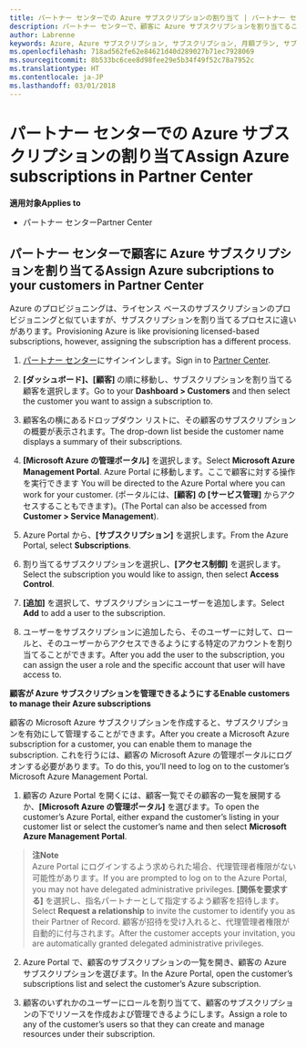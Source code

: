 ```yaml
---
title: パートナー センターでの Azure サブスクリプションの割り当て | パートナー センター
description: パートナー センターで、顧客に Azure サブスクリプションを割り当てることができるようになりました。顧客自身によるサブスクリプションの管理を有効にすることもできます
author: Labrenne
keywords: Azure, Azure サブスクリプション, サブスクリプション, 月額プラン, サブスクリプションの割り当て, Azure サブスクリプションの管理
ms.openlocfilehash: 718ad562fe62e84621d40d289027b71ec7928069
ms.sourcegitcommit: 8b533bc6cee8d98fee29e5b34f49f52c78a7952c
ms.translationtype: HT
ms.contentlocale: ja-JP
ms.lasthandoff: 03/01/2018
---
```

# <a name="assign-azure-subscriptions-in-partner-center"></a><span data-ttu-id="4301b-104">パートナー センターでの Azure サブスクリプションの割り当て</span><span class="sxs-lookup"><span data-stu-id="4301b-104">Assign Azure subscriptions in Partner Center</span></span>

**<span data-ttu-id="4301b-105">適用対象</span><span class="sxs-lookup"><span data-stu-id="4301b-105">Applies to</span></span>**

-  <span data-ttu-id="4301b-106">パートナー センター</span><span class="sxs-lookup"><span data-stu-id="4301b-106">Partner Center</span></span>
 
## <a name="assign-azure-subcriptions-to-your-customers-in-partner-center"></a><span data-ttu-id="4301b-107">パートナー センターで顧客に Azure サブスクリプションを割り当てる</span><span class="sxs-lookup"><span data-stu-id="4301b-107">Assign Azure subcriptions to your customers in Partner Center</span></span>

<span data-ttu-id="4301b-108">Azure のプロビジョニングは、ライセンス ベースのサブスクリプションのプロビジョニングと似ていますが、サブスクリプションを割り当てるプロセスに違いがあります。</span><span class="sxs-lookup"><span data-stu-id="4301b-108">Provisioning Azure is like provisioning licensed-based subscriptions, however, assigning the subscription has a different process.</span></span>
 
1. <span data-ttu-id="4301b-109">[パートナー センター](https://na01.safelinks.protection.outlook.com/?url=https%3A%2F%2Fpartnercenter.microsoft.com%2F&data=02%7C01%7Cv-keimag%40microsoft.com%7C6f107d2337fa483b078e08d4efba2d13%7C72f988bf86f141af91ab2d7cd011db47%7C1%7C0%7C636397030307982666&sdata=jViWaoT04hVO10MpiduZoNV95Iv%2B4RX3wpVd028RHSU%3D&reserved=0)にサインインします。</span><span class="sxs-lookup"><span data-stu-id="4301b-109">Sign in to [Partner Center](https://na01.safelinks.protection.outlook.com/?url=https%3A%2F%2Fpartnercenter.microsoft.com%2F&data=02%7C01%7Cv-keimag%40microsoft.com%7C6f107d2337fa483b078e08d4efba2d13%7C72f988bf86f141af91ab2d7cd011db47%7C1%7C0%7C636397030307982666&sdata=jViWaoT04hVO10MpiduZoNV95Iv%2B4RX3wpVd028RHSU%3D&reserved=0).</span></span>

2. <span data-ttu-id="4301b-110">**[ダッシュボード]、[顧客]** の順に移動し、サブスクリプションを割り当てる顧客を選択します。</span><span class="sxs-lookup"><span data-stu-id="4301b-110">Go to your **Dashboard > Customers** and then select the customer you want to assign a subscription to.</span></span>

3. <span data-ttu-id="4301b-111">顧客名の横にあるドロップダウン リストに、その顧客のサブスクリプションの概要が表示されます。</span><span class="sxs-lookup"><span data-stu-id="4301b-111">The drop-down list beside the customer name displays a summary of their subscriptions.</span></span>

4. <span data-ttu-id="4301b-112">**[Microsoft Azure の管理ポータル]** を選択します。</span><span class="sxs-lookup"><span data-stu-id="4301b-112">Select **Microsoft Azure Management Portal**.</span></span> <span data-ttu-id="4301b-113">Azure Portal に移動します。ここで顧客に対する操作を実行できます </span><span class="sxs-lookup"><span data-stu-id="4301b-113">You will be directed to the Azure Portal where you can work for your customer.</span></span> <span data-ttu-id="4301b-114">(ポータルには、**[顧客] の [サービス管理]** からアクセスすることもできます)。</span><span class="sxs-lookup"><span data-stu-id="4301b-114">(The Portal can also be accessed from **Customer > Service Management**).</span></span>

5. <span data-ttu-id="4301b-115">Azure Portal から、**[サブスクリプション]** を選択します。</span><span class="sxs-lookup"><span data-stu-id="4301b-115">From the Azure Portal, select **Subscriptions**.</span></span>

6. <span data-ttu-id="4301b-116">割り当てるサブスクリプションを選択し、**[アクセス制御]** を選択します。</span><span class="sxs-lookup"><span data-stu-id="4301b-116">Select the subscription you would like to assign, then select **Access Control**.</span></span>

7. <span data-ttu-id="4301b-117">**[追加]** を選択して、サブスクリプションにユーザーを追加します。</span><span class="sxs-lookup"><span data-stu-id="4301b-117">Select **Add** to add a user to the subscription.</span></span> 

8. <span data-ttu-id="4301b-118">ユーザーをサブスクリプションに追加したら、そのユーザーに対して、ロールと、そのユーザーからアクセスできるようにする特定のアカウントを割り当てることができます。</span><span class="sxs-lookup"><span data-stu-id="4301b-118">After you add the user to the subscription, you can assign the user a role and the specific account that user will have access to.</span></span> 

**<span data-ttu-id="4301b-119">顧客が Azure サブスクリプションを管理できるようにする</span><span class="sxs-lookup"><span data-stu-id="4301b-119">Enable customers to manage their Azure subscriptions</span></span>**

<span data-ttu-id="4301b-120">顧客の Microsoft Azure サブスクリプションを作成すると、サブスクリプションを有効にして管理することができます。</span><span class="sxs-lookup"><span data-stu-id="4301b-120">After you create a Microsoft Azure subscription for a customer, you can enable them to manage the subscription.</span></span> <span data-ttu-id="4301b-121">これを行うには、顧客の Microsoft Azure の管理ポータルにログオンする必要があります。</span><span class="sxs-lookup"><span data-stu-id="4301b-121">To do this, you’ll need to log on to the customer’s Microsoft Azure Management Portal.</span></span> 

1.  <span data-ttu-id="4301b-122">顧客の Azure Portal を開くには、顧客一覧でその顧客の一覧を展開するか、**[Microsoft Azure の管理ポータル]** を選びます。</span><span class="sxs-lookup"><span data-stu-id="4301b-122">To open the customer’s Azure Portal, either expand the customer’s listing in your customer list or select the customer’s name and then select **Microsoft Azure Management Portal**.</span></span>
    
 >**<span data-ttu-id="4301b-123">注</span><span class="sxs-lookup"><span data-stu-id="4301b-123">Note</span></span>** <br> <span data-ttu-id="4301b-124">Azure Portal にログインするよう求められた場合、代理管理者権限がない可能性があります。</span><span class="sxs-lookup"><span data-stu-id="4301b-124">If you are prompted to log on to the Azure Portal, you may not have delegated administrative privileges.</span></span> <span data-ttu-id="4301b-125">**[関係を要求する]** を選択し、指名パートナーとして指定するよう顧客を招待します。</span><span class="sxs-lookup"><span data-stu-id="4301b-125">Select **Request a relationship** to invite the customer to identify you as their Partner of Record.</span></span> <span data-ttu-id="4301b-126">顧客が招待を受け入れると、代理管理者権限が自動的に付与されます。</span><span class="sxs-lookup"><span data-stu-id="4301b-126">After the customer accepts your invitation, you are automatically granted delegated administrative privileges.</span></span> 

2.  <span data-ttu-id="4301b-127">Azure Portal で、顧客のサブスクリプションの一覧を開き、顧客の Azure サブスクリプションを選びます。</span><span class="sxs-lookup"><span data-stu-id="4301b-127">In the Azure Portal, open the customer’s subscriptions list and select the customer’s Azure subscription.</span></span>

3.  <span data-ttu-id="4301b-128">顧客のいずれかのユーザーにロールを割り当てて、顧客のサブスクリプションの下でリソースを作成および管理できるようにします。</span><span class="sxs-lookup"><span data-stu-id="4301b-128">Assign a role to any of the customer’s users so that they can create and manage resources under their subscription.</span></span>



